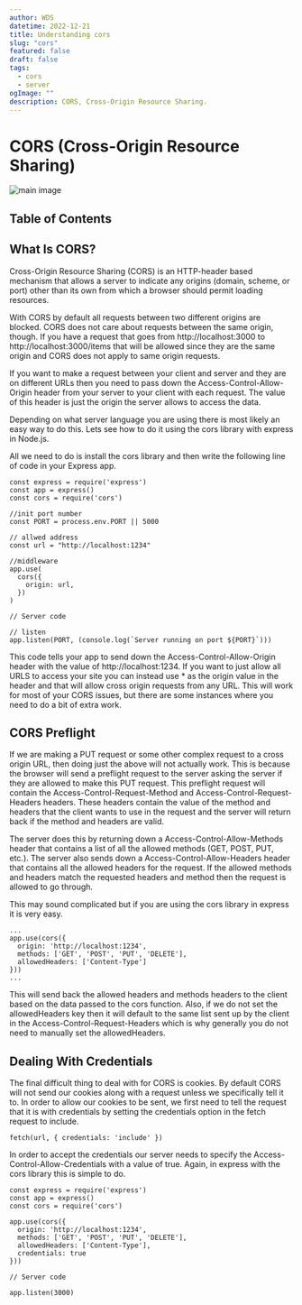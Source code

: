 ```yaml
---
author: WDS
datetime: 2022-12-21
title: Understanding cors
slug: "cors"
featured: false
draft: false
tags:
  - cors
  - server
ogImage: ""
description: CORS, Cross-Origin Resource Sharing.
---
```


# CORS (Cross-Origin Resource Sharing)

![main image](https://cdn.pellerex.com/public/ecosystem/web/content/api-cors/pellerex-asp-net-5-web-api-cors.png)

## Table of Contents

## What Is CORS?

Cross-Origin Resource Sharing (CORS) is an HTTP-header based mechanism that allows a server to indicate any origins (domain, scheme, or port) other than its own from which a browser should permit loading resources.

With CORS by default all requests between two different origins are blocked. CORS does not care about requests between the same origin, though. If you have a request that goes from http://localhost:3000 to http://localhost:3000/items that will be allowed since they are the same origin and CORS does not apply to same origin requests.

If you want to make a request between your client and server and they are on different URLs then you need to pass down the Access-Control-Allow-Origin header from your server to your client with each request. The value of this header is just the origin the server allows to access the data.

Depending on what server language you are using there is most likely an easy way to do this. Lets see how to do it using the cors library with express in Node.js.

All we need to do is install the cors library and then write the following line of code in your Express app.

```shell
const express = require('express')
const app = express()
const cors = require('cors')

//init port number
const PORT = process.env.PORT || 5000

// allwed address
const url = "http://localhost:1234"

//middleware
app.use(
  cors({
    origin: url,
  })
)

// Server code

// listen
app.listen(PORT, (console.log(`Server running on port ${PORT}`)))
```

This code tells your app to send down the Access-Control-Allow-Origin header with the value of http://localhost:1234. If you want to just allow all URLS to access your site you can instead use \* as the origin value in the header and that will allow cross origin requests from any URL. This will work for most of your CORS issues, but there are some instances where you need to do a bit of extra work.

## CORS Preflight

If we are making a PUT request or some other complex request to a cross origin URL, then doing just the above will not actually work. This is because the browser will send a preflight request to the server asking the server if they are allowed to make this PUT request. This preflight request will contain the Access-Control-Request-Method and Access-Control-Request-Headers headers. These headers contain the value of the method and headers that the client wants to use in the request and the server will return back if the method and headers are valid.

The server does this by returning down a Access-Control-Allow-Methods header that contains a list of all the allowed methods (GET, POST, PUT, etc.). The server also sends down a Access-Control-Allow-Headers header that contains all the allowed headers for the request. If the allowed methods and headers match the requested headers and method then the request is allowed to go through.

This may sound complicated but if you are using the cors library in express it is very easy.

```shell
...
app.use(cors({
  origin: 'http://localhost:1234',
  methods: ['GET', 'POST', 'PUT', 'DELETE'],
  allowedHeaders: ['Content-Type']
}))
...
```

This will send back the allowed headers and methods headers to the client based on the data passed to the cors function. Also, if we do not set the allowedHeaders key then it will default to the same list sent up by the client in the Access-Control-Request-Headers which is why generally you do not need to manually set the allowedHeaders.

## Dealing With Credentials

The final difficult thing to deal with for CORS is cookies. By default CORS will not send our cookies along with a request unless we specifically tell it to. In order to allow our cookies to be sent, we first need to tell the request that it is with credentials by setting the credentials option in the fetch request to include.

```shell
fetch(url, { credentials: 'include' })
```

In order to accept the credentials our server needs to specify the Access-Control-Allow-Credentials with a value of true. Again, in express with the cors library this is simple to do.

```shell
const express = require('express')
const app = express()
const cors = require('cors')

app.use(cors({
  origin: 'http://localhost:1234',
  methods: ['GET', 'POST', 'PUT', 'DELETE'],
  allowedHeaders: ['Content-Type'],
  credentials: true
}))

// Server code

app.listen(3000)
```
